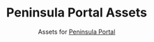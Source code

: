 <div>
    <h1 align="center">Peninsula Portal Assets</h1>
    <p align="center">Assets for <a href="https://github.com/team6036/peninsulaportal">Peninsula Portal</a></p>
</div>
